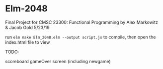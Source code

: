 # Elm-2048

Final Project for CMSC 23300: Functional Programming
by Alex Markowitz & Jacob Gold
5/23/19

run `elm make Elm_2048.elm --output script.js` to compile, then open the index.html file to view


TODO:

scoreboard
gameOver screen (including newgame)
